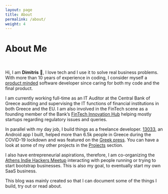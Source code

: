 ```yaml
---
layout: page
title: About
permalink: /about/
weight: 4
---
```


# **About Me**
<br>

Hi, I am **Dimitris** :wave:, I love tech and I use it to solve real business problems. 
With more than 10 years of experience in coding, I consider myself a 
[product minded](https://blog.pragmaticengineer.com/the-product-minded-engineer/) software developer since caring for both my code and the final product. 

I am currently working full-time as an IT Auditor at the Central Bank of Greece auditing and supervising the IT functions of financial institutions in both Greece and the EU. 
I am also involved in the FinTech scene as a founding member 
of the Bank’s [FinTech Innovation Hub](https://www.bankofgreece.gr/en/main-tasks/supervision/fintech-innovation-hub) 
helping mostly startups regarding regulatory issues and queries. 

In parallel with my day job, I build things as a freelance developer. [13033](https://play.google.com/store/apps/details?id=metakinisi.app&hl=en), an Android app I built, helped more than 6.5k people in Greece during the COVID-19 lockdown and was featured on the [Greek press](https://www.thetoc.gr/koinwnia/article/koronoios-13033---i-dorean-efarmogi-pou-stelnei-ta-sms-metakinisis-me-3-klik/). 
You can have a look at some of my other projects in the [Projects](https://www.dpaxinos.com/projects/) section. 

I also have entrepreneurial aspirations, therefore, I am co-organizing the 
[Athens Indie Hackers Meetup](https://www.meetup.com/Athens-Indie-Hackers-Meetups/) interacting with people running or trying to start bootstrap businesses. 
This is also my goal, to eventually start my own SaaS business.

This blog was mainly created so that I can document some of the things I build, try out or read about. 

<!--
<div class="row">
{% include about/skills.html title="Programming Skills" source=site.data.programming-skills %}
{% include about/skills.html title="Other Skills" source=site.data.other-skills %}
</div>

<div class="row">
{% include about/timeline.html %}
</div>
-->